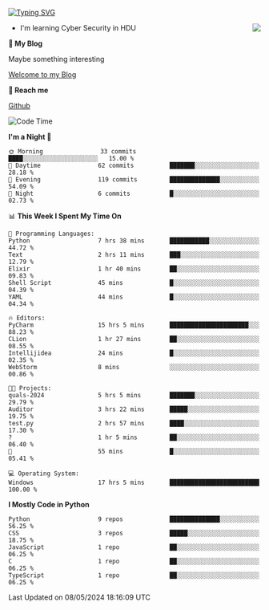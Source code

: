 [![Typing SVG](https://readme-typing-svg.herokuapp.com?font=Fira+Code&pause=1000&random=false&width=450&height=60&lines=Hello+%F0%9F%91%8B%F0%9F%8F%BB;I'm+JBNRZ)](https://git.io/typing-svg)

<a href="#">
  <img align="right" src="https://github-readme-stats.vercel.app/api?username=JBNRZ&show_icons=true&bg_color=15,f2f7fd,E0EAFC" />
</a>

- I'm learning Cyber Security in HDU

 **🌱 My Blog**

Maybe something interesting

[Welcome to my Blog](https://jbnrz.com.cn/)

 **💬 Reach me** 

[Github](https://github.com/JBNRZ)


<!--START_SECTION:waka-->
![Code Time](http://img.shields.io/badge/Code%20Time-452%20hrs%2039%20mins-blue)

**I'm a Night 🦉** 

```text
🌞 Morning                33 commits          ████░░░░░░░░░░░░░░░░░░░░░   15.00 % 
🌆 Daytime                62 commits          ███████░░░░░░░░░░░░░░░░░░   28.18 % 
🌃 Evening                119 commits         ██████████████░░░░░░░░░░░   54.09 % 
🌙 Night                  6 commits           █░░░░░░░░░░░░░░░░░░░░░░░░   02.73 % 
```


📊 **This Week I Spent My Time On** 

```text
💬 Programming Languages: 
Python                   7 hrs 38 mins       ███████████░░░░░░░░░░░░░░   44.72 % 
Text                     2 hrs 11 mins       ███░░░░░░░░░░░░░░░░░░░░░░   12.79 % 
Elixir                   1 hr 40 mins        ██░░░░░░░░░░░░░░░░░░░░░░░   09.83 % 
Shell Script             45 mins             █░░░░░░░░░░░░░░░░░░░░░░░░   04.39 % 
YAML                     44 mins             █░░░░░░░░░░░░░░░░░░░░░░░░   04.34 % 

🔥 Editors: 
PyCharm                  15 hrs 5 mins       ██████████████████████░░░   88.23 % 
CLion                    1 hr 27 mins        ██░░░░░░░░░░░░░░░░░░░░░░░   08.55 % 
Intellijidea             24 mins             █░░░░░░░░░░░░░░░░░░░░░░░░   02.35 % 
WebStorm                 8 mins              ░░░░░░░░░░░░░░░░░░░░░░░░░   00.86 % 

🐱‍💻 Projects: 
quals-2024               5 hrs 5 mins        ███████░░░░░░░░░░░░░░░░░░   29.79 % 
Auditor                  3 hrs 22 mins       █████░░░░░░░░░░░░░░░░░░░░   19.75 % 
test.py                  2 hrs 57 mins       ████░░░░░░░░░░░░░░░░░░░░░   17.30 % 
?                        1 hr 5 mins         ██░░░░░░░░░░░░░░░░░░░░░░░   06.40 % 
🔭                        55 mins             █░░░░░░░░░░░░░░░░░░░░░░░░   05.41 % 

💻 Operating System: 
Windows                  17 hrs 5 mins       █████████████████████████   100.00 % 
```

**I Mostly Code in Python** 

```text
Python                   9 repos             ██████████████░░░░░░░░░░░   56.25 % 
CSS                      3 repos             █████░░░░░░░░░░░░░░░░░░░░   18.75 % 
JavaScript               1 repo              ██░░░░░░░░░░░░░░░░░░░░░░░   06.25 % 
C                        1 repo              ██░░░░░░░░░░░░░░░░░░░░░░░   06.25 % 
TypeScript               1 repo              ██░░░░░░░░░░░░░░░░░░░░░░░   06.25 % 
```




 Last Updated on 08/05/2024 18:16:09 UTC
<!--END_SECTION:waka-->
